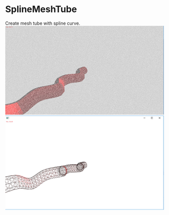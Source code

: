 # SplineMeshTube
Create mesh tube with spline curve.
![Screenshot](image0.jpg)
![Screenshot](image1.jpg)
